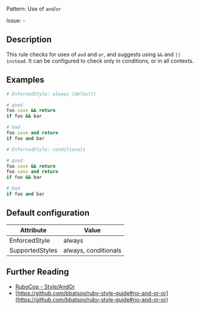 Pattern: Use of `and`/`or`

Issue: -

## Description

This rule checks for uses of `and` and `or`, and suggests using `&&` and `|| instead`. It can be configured to check only in conditions, or in
all contexts.

## Examples

```ruby
# EnforcedStyle: always (default)

# good
foo.save && return
if foo && bar

# bad
foo.save and return
if foo and bar
```
```ruby
# EnforcedStyle: conditionals

# good
foo.save && return
foo.save and return
if foo && bar

# bad
if foo and bar
```

## Default configuration

Attribute | Value
--- | ---
EnforcedStyle | always
SupportedStyles | always, conditionals

## Further Reading

* [RuboCop - Style/AndOr](https://rubocop.readthedocs.io/en/latest/cops_style/#styleandor)
* [https://github.com/bbatsov/ruby-style-guide#no-and-or-or](https://github.com/bbatsov/ruby-style-guide#no-and-or-or)
